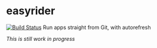 easyrider
=========
[![Build Status](https://secure.travis-ci.org/Semantiq/easyrider.png)](http://travis-ci.org/Semantiq/easyrider)
Run apps straight from Git, with autorefresh

*This is still work in progress*
